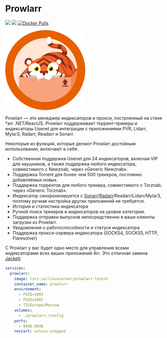 # Prowlarr

[![](https://img.shields.io/github/stars/Prowlarr/Prowlarr?label=%E2%AD%90%20Stars&style=flat-square)](https://github.com/Prowlarr/Prowlarr)
[![](https://img.shields.io/github/v/release/Prowlarr/Prowlarr?label=%F0%9F%9A%80%20Release&style=flat-square)](https://github.com/Prowlarr/Prowlarr/releases/latest)
[![Docker Pulls](https://img.shields.io/docker/pulls/linuxserver/prowlarr.svg?maxAge=60&style=flat-square)](https://hub.docker.com/r/linuxserver/prowlarr/)

![](../../images/docker/prowlarr-1.png)

Prowlarr — это менеджер индексаторов и прокси, построенный на стеке *arr .NET/ReactJS. Prowlarr поддерживает торрент-трекеры и индексаторы Usenet для интеграции с приложениями PVR, Lidarr, Mylar3, Radarr, Readarr и Sonarr. 

Некоторые из функций, которые делают Prowlarr достойным использования, включают в себя:

- Собственная поддержка Usenet для 24 индексаторов, включая VIP для наушников, а также поддержка любого индексатора, совместимого с Newznab, через «Generic Newznab».
- Поддержка Torrent для более чем 500 трекеров, постоянно добавляемых новых.
- Поддержка торрентов для любого трекера, совместимого с Torznab, через «Generic Torznab».
- Индексатор синхронизируется с [Sonarr](./sonarr.md)/[Radarr](./radarr.md)/Readarr/Lidarr/Mylar3, поэтому ручная настройка других приложений не требуется.
- История и статистика индексатора
- Ручной поиск трекеров и индексаторов на уровне категории.
- Поддержка отправки выпусков непосредственно в ваши клиенты загрузки из Prowlarr.
- Уведомления о работоспособности и статусе индексатора
- Поддержка прокси-сервера индексатора (SOCKS4, SOCKS5, HTTP, Flaresolver)

С Prowlarr у вас будет одно место для управления всеми индексаторами всех ваших приложений Arr. Это отличная замена [Jackett](./jackett.md).

```yaml title="docker-compose.yml"
services:
  prowlarr:
    image: lscr.io/linuxserver/prowlarr:latest
    container_name: prowlarr
    environment:
      - PUID=1001
      - PGID=1001
      - TZ=Europe/Moscow
    volumes:
      - ./prowlarr:/config
    ports:
      - 9696:9696
    restart: unless-stopped
```